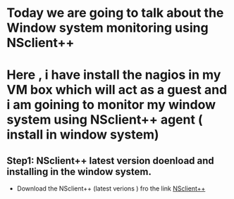 # Today we are going to talk about the Window system monitoring using NSclient++ 
# Here , i have install the nagios in my VM box which will act as a guest and i am goining to monitor my window system using NSclient++ agent ( install in window system)
## Step1: NSclient++ latest version doenload and installing in the window system.
* Download the NSclient++ (latest verions ) fro the link [NSclient++](https://nsclient.org/download/thank-you/?file=https%3A%2F%2Fgithub.com%2Fmickem%2Fnscp%2Freleases%2Fdownload%2F0.5.2.35%2FNSCP-0.5.2.35-x64.msi)